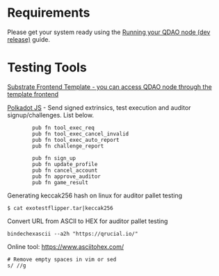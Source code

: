 # Requirements

Please get your system ready using the [Running your QDAO node (dev release)](https://github.com/Qrucial/QRUCIAL-DAO/wiki/How-to-run-your-own-node) guide.


# Testing Tools

[Substrate Frontend Template - you can access QDAO node through the template frontend](https://github.com/substrate-developer-hub/substrate-front-end-template)

[Polkadot JS](https://polkadot.js.org/apps/#/extrinsics) - Send signed extrinsics, test execution and auditor signup/challenges. List below.

```
        pub fn tool_exec_req
        pub fn tool_exec_cancel_invalid
        pub fn tool_exec_auto_report
        pub fn challenge_report

        pub fn sign_up
        pub fn update_profile
        pub fn cancel_account
        pub fn approve_auditor
        pub fn game_result
```

Generating keccak256 hash on linux for auditor pallet testing
```
$ cat exotestflipper.tar|keccak256
```

Convert URL from ASCII to HEX for auditor pallet testing
```
bindechexascii --a2h "https://qrucial.io/"
```
Online tool: https://www.asciitohex.com/
```
# Remove empty spaces in vim or sed
s/ //g
```